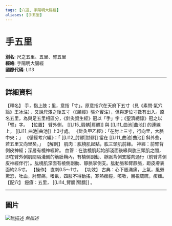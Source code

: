 ```yaml
---
tags: [穴道, 手陽明大腸經]
aliases: [手五里]
---
```


# 手五里

**別名**: 尺之五里、五里、臂五里  
**經絡**: 手陽明大腸經  
**國際代碼**: LI13  

---

## 詳細資料
【釋名】
手，指上肢；里，意指「寸」。原意指穴在天府下五寸（見《素問‧氣穴論》王冰注），又說尺澤之後五寸（《類經》張介賓注），但與定位寸數有出入。原名五里，為與足五里相區分，《針灸資生經》冠以「手」字；《聖濟總錄》冠之以「臂」字。
【位置】
臂外側， [[LI15_肩髃|肩髃]] 與 [[LI11_曲池|曲池]] 的連線上， [[LI11_曲池|曲池]] 上3寸處。
《針灸甲乙經》：「在肘上三寸，行向里，大脈中央；」
《循經考穴編》：「 [[LI12_肘髎|肘髎]] 當在 [[LI11_曲池|曲池]] 斜外些，若五里又向里矣。」
【解剖】
肌肉：肱橈肌起點，肱三頭肌前緣。
神經：前臂背側皮神經；深層有橈神經幹。
血管：在肱橈肌起始部淺面後緣與肱三頭肌之間，即在臂外側肌間隔淺側的筋膜鞘內，有橈側副動、靜脈背側支縱向通行（前臂背側皮神經伴行）。肱橈肌深面有橈側副動、靜脈掌側支。肱動脈和臂靜脈，距皮膚表面約2.5寸。
【操作】
直刺0.5～1寸。
【功效】
古典：心下脹滿痛，上氣，風勞驚恐，吐血，肘臂痛，嗜臥，四肢不得動搖，寒熱瘰癧，咳嗽，目視䀮䀮，痎瘧。
【配穴】
癧瘡：五里， [[LI14_臂臑|臂臑]] 。

---

## 圖片
![無描述](https://yibian.hopto.org/pic/shu16/95.gif)
_無描述_

